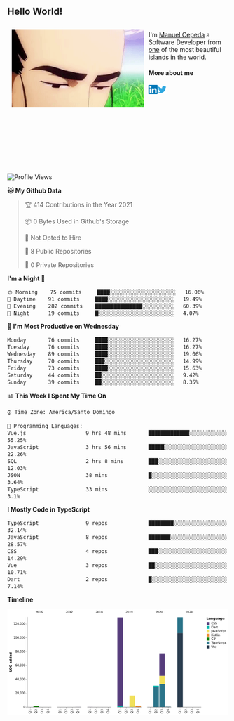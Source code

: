 <h2> Hello World!</h2>

<div style="display:inline-block">
  <img alt="Ah, I see you're a man of culture as well" align="left" width="60%" style="margin: 10px" src="https://raw.githubusercontent.com/mecm1993/mecm1993/master/assets/background.gif">

  I'm [Manuel Cepeda](https://manuelcepeda.dev) a Software Developer from [one](https://en.wikipedia.org/wiki/Dominican_Republic) of the most beautiful islands in the world.

  #### More about me

  <a href="https://www.linkedin.com/in/manuel-cepeda-0336a999/">
    <img align="left" alt="Manuel Cepeda | LinkedIn" width="21px" src="https://raw.githubusercontent.com/mecm1993/mecm1993/master/assets/linkedin.svg" />
  </a>
  <a href="https://twitter.com/mecm1993">
    <img align="left" alt="Manuel Cepeda | Twitter" width="21px" src="https://raw.githubusercontent.com/mecm1993/mecm1993/master/assets/twitter.svg" />
  </a>
  <br />
  <br />
  <br />
  <br />
  <br />
  <br />
  <br />
  <br />
  <br />
  <br />
  <br />
</div>

<!--START_SECTION:waka-->
![Profile Views](http://img.shields.io/badge/Profile%20Views-0-blue)

**🐱 My Github Data** 

> 🏆 414 Contributions in the Year 2021
 > 
> 📦 0 Bytes Used in Github's Storage 
 > 
> 🚫 Not Opted to Hire
 > 
> 📜 8 Public Repositories 
 > 
> 🔑 0 Private Repositories  
 > 
**I'm a Night 🦉** 

```text
🌞 Morning    75 commits     ████░░░░░░░░░░░░░░░░░░░░░   16.06% 
🌆 Daytime    91 commits     ████░░░░░░░░░░░░░░░░░░░░░   19.49% 
🌃 Evening    282 commits    ███████████████░░░░░░░░░░   60.39% 
🌙 Night      19 commits     █░░░░░░░░░░░░░░░░░░░░░░░░   4.07%

```
📅 **I'm Most Productive on Wednesday** 

```text
Monday       76 commits     ████░░░░░░░░░░░░░░░░░░░░░   16.27% 
Tuesday      76 commits     ████░░░░░░░░░░░░░░░░░░░░░   16.27% 
Wednesday    89 commits     ████░░░░░░░░░░░░░░░░░░░░░   19.06% 
Thursday     70 commits     ███░░░░░░░░░░░░░░░░░░░░░░   14.99% 
Friday       73 commits     ████░░░░░░░░░░░░░░░░░░░░░   15.63% 
Saturday     44 commits     ██░░░░░░░░░░░░░░░░░░░░░░░   9.42% 
Sunday       39 commits     ██░░░░░░░░░░░░░░░░░░░░░░░   8.35%

```


📊 **This Week I Spent My Time On** 

```text
⌚︎ Time Zone: America/Santo_Domingo

💬 Programming Languages: 
Vue.js                   9 hrs 48 mins       █████████████░░░░░░░░░░░░   55.25% 
JavaScript               3 hrs 56 mins       █████░░░░░░░░░░░░░░░░░░░░   22.26% 
SQL                      2 hrs 8 mins        ███░░░░░░░░░░░░░░░░░░░░░░   12.03% 
JSON                     38 mins             █░░░░░░░░░░░░░░░░░░░░░░░░   3.64% 
TypeScript               33 mins             ░░░░░░░░░░░░░░░░░░░░░░░░░   3.1%

```

**I Mostly Code in TypeScript** 

```text
TypeScript               9 repos             ████████░░░░░░░░░░░░░░░░░   32.14% 
JavaScript               8 repos             ███████░░░░░░░░░░░░░░░░░░   28.57% 
CSS                      4 repos             ███░░░░░░░░░░░░░░░░░░░░░░   14.29% 
Vue                      3 repos             ██░░░░░░░░░░░░░░░░░░░░░░░   10.71% 
Dart                     2 repos             █░░░░░░░░░░░░░░░░░░░░░░░░   7.14%

```


**Timeline**

![Chart not found](https://raw.githubusercontent.com/mecm1993/mecm1993/master/charts/bar_graph.png) 


<!--END_SECTION:waka-->